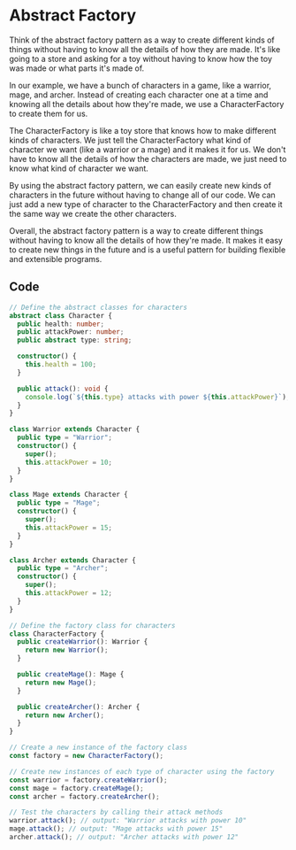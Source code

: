 # Abstract Factory

Think of the abstract factory pattern as a way to create different kinds of things without having to know all the details of how they are made. It's like going to a store and asking for a toy without having to know how the toy was made or what parts it's made of.

In our example, we have a bunch of characters in a game, like a warrior, mage, and archer. Instead of creating each character one at a time and knowing all the details about how they're made, we use a CharacterFactory to create them for us.

The CharacterFactory is like a toy store that knows how to make different kinds of characters. We just tell the CharacterFactory what kind of character we want (like a warrior or a mage) and it makes it for us. We don't have to know all the details of how the characters are made, we just need to know what kind of character we want.

By using the abstract factory pattern, we can easily create new kinds of characters in the future without having to change all of our code. We can just add a new type of character to the CharacterFactory and then create it the same way we create the other characters.

Overall, the abstract factory pattern is a way to create different things without having to know all the details of how they're made. It makes it easy to create new things in the future and is a useful pattern for building flexible and extensible programs.

## Code

```ts
// Define the abstract classes for characters
abstract class Character {
  public health: number;
  public attackPower: number;
  public abstract type: string;

  constructor() {
    this.health = 100;
  }

  public attack(): void {
    console.log(`${this.type} attacks with power ${this.attackPower}`);
  }
}

class Warrior extends Character {
  public type = "Warrior";
  constructor() {
    super();
    this.attackPower = 10;
  }
}

class Mage extends Character {
  public type = "Mage";
  constructor() {
    super();
    this.attackPower = 15;
  }
}

class Archer extends Character {
  public type = "Archer";
  constructor() {
    super();
    this.attackPower = 12;
  }
}

// Define the factory class for characters
class CharacterFactory {
  public createWarrior(): Warrior {
    return new Warrior();
  }

  public createMage(): Mage {
    return new Mage();
  }

  public createArcher(): Archer {
    return new Archer();
  }
}

// Create a new instance of the factory class
const factory = new CharacterFactory();

// Create new instances of each type of character using the factory
const warrior = factory.createWarrior();
const mage = factory.createMage();
const archer = factory.createArcher();

// Test the characters by calling their attack methods
warrior.attack(); // output: "Warrior attacks with power 10"
mage.attack(); // output: "Mage attacks with power 15"
archer.attack(); // output: "Archer attacks with power 12"

```